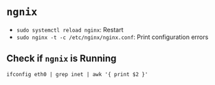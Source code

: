 # `ngnix`

- `sudo systemctl reload nginx`: Restart
- `sudo nginx -t -c /etc/nginx/nginx.conf`: Print configuration errors

## Check if `ngnix` is Running

	ifconfig eth0 | grep inet | awk '{ print $2 }'
